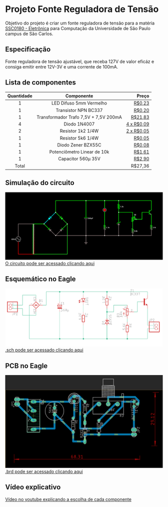 # Projeto Fonte Reguladora de Tensão
Objetivo do projeto é criar um fonte reguladora de tensão para a matéria [SSC0180 - Eletrônica](https://gitlab.com/simoesusp/disciplinas/-/tree/master/SSC0180-Eletronica-para-Computacao) para Computação da Universidade de São Paulo campus de São Carlos.
## Especificação
Fonte reguladora de tensão ajustável, que receba 127V de valor eficáz e consiga emitir entre 12V-3V e uma corrente de 100mA.
## Lista de componentes
| Quantidade      | Componente       | Preço  |
| :-------------: |:-------------:| -----:|
| 1 | LED Difuso 5mm Vermelho | [R$0,23](https://www.baudaeletronica.com.br/led-difuso-5mm-vermelho.html) |
| 1 | Transistor NPN BC337 | [R$0,20](https://www.baudaeletronica.com.br/transistor-npn-bc337.html) |
| 1 | Transformador Trafo 7,5V + 7,5V 200mA | [R$21,83](https://www.baudaeletronica.com.br/transformador-trafo-7-5v-7-5v-200ma-110-220vac.html) |
| 4 | Diodo 1N4007 | [4 x R$0,09](https://www.baudaeletronica.com.br/diodo-1n4007.html) |
| 2 | Resistor 1k2 1/4W | [2 x R$0,05](https://www.baudaeletronica.com.br/resistor-1k2-5-1-4w.html) |
| 1 | Resistor 5k6 1/4W | [R$0,05](https://www.baudaeletronica.com.br/resistor-5k6-5-1-4w.html) |
| 1 | Diodo Zener BZX55C | [R$0,08](https://www.baudaeletronica.com.br/diodo-zener-bzx55c-13v-0-5w.html) |
| 1 | Potenciômetro Linear de 10k | [R$1,61](https://www.baudaeletronica.com.br/potenciometro-linear-de-10k-10000.html) |
| 1 | Capacitor 560µ 35V | [R$2,90](https://shopee.com.br/CAPACITOR-ELETROL%C3%8DTICO-RADIAL-560uF-35V-105-%C2%B0C-KIT-3p%C3%A7s-i.341792361.9902590827) |
| Total | | R$27,36 |
## Simulação do circuito
![alt text](https://github.com/romiyake/Projeto-Eletronica-USP/blob/main/Images/fasltad.png "Simulação realizada no Falstad")
[O circuito pode ser acessado clicando aqui](https://tinyurl.com/yf9bfx3d "Falstad")
## Esquemático no Eagle
![alt text](https://github.com/romiyake/Projeto-Eletronica-USP/blob/main/Images/schematic.png)
[.sch pode ser acessado clicando aqui](https://github.com/romiyake/Projeto-Eletronica-USP/blob/main/Eagle/Fonte.sch)
## PCB no Eagle
![alt text](https://github.com/romiyake/Projeto-Eletronica-USP/blob/main/Images/board.png)
[.brd pode ser acessado clicando aqui](https://github.com/romiyake/Projeto-Eletronica-USP/blob/main/Eagle/Fonte.brd)
## Vídeo explicativo
[Vídeo no youtube explicando a escolha de cada componente](https://youtu.be/Pa7L1ARfAt0)
